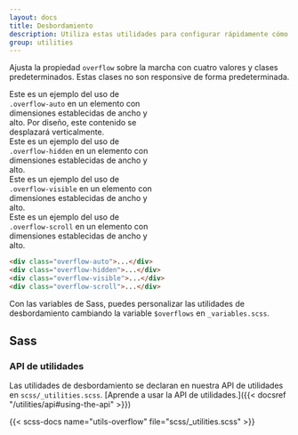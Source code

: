```yaml
---
layout: docs
title: Desbordamiento
description: Utiliza estas utilidades para configurar rápidamente cómo el contenido desborda un elemento.
group: utilities
---
```


Ajusta la propiedad `overflow` sobre la marcha con cuatro valores y clases predeterminados. Estas clases no son responsive de forma predeterminada.

<div class="bd-example d-md-flex">
  <div class="overflow-auto p-3 mb-3 mb-md-0 me-md-3 bg-light" style="max-width: 260px; max-height: 100px;">
    Este es un ejemplo del uso de <code>.overflow-auto</code> en un elemento con dimensiones establecidas de ancho y alto. Por diseño, este contenido se desplazará verticalmente.
  </div>
  <div class="overflow-hidden p-3 mb-3 mb-md-0 me-md-3 bg-light" style="max-width: 260px; max-height: 100px;">
    Este es un ejemplo del uso de <code>.overflow-hidden</code> en un elemento con dimensiones establecidas de ancho y alto.
  </div>
  <div class="overflow-visible p-3 mb-3 mb-md-0 me-md-3 bg-light" style="max-width: 260px; max-height: 100px;">
    Este es un ejemplo del uso de <code>.overflow-visible</code> en un elemento con dimensiones establecidas de ancho y alto.
  </div>
  <div class="overflow-scroll p-3 bg-light" style="max-width: 260px; max-height: 100px;">
    Este es un ejemplo del uso de <code>.overflow-scroll</code> en un elemento con dimensiones establecidas de ancho y alto.
  </div>
</div>

```html
<div class="overflow-auto">...</div>
<div class="overflow-hidden">...</div>
<div class="overflow-visible">...</div>
<div class="overflow-scroll">...</div>
```

Con las variables de Sass, puedes personalizar las utilidades de desbordamiento cambiando la variable `$overflows` en `_variables.scss`.

## Sass

### API de utilidades

Las utilidades de desbordamiento se declaran en nuestra API de utilidades en `scss/_utilities.scss`. [Aprende a usar la API de utilidades.]({{< docsref "/utilities/api#using-the-api" >}})

{{< scss-docs name="utils-overflow" file="scss/_utilities.scss" >}}
